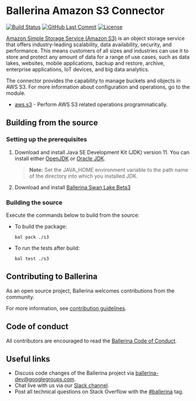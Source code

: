# Ballerina Amazon S3 Connector 
[![Build Status](https://travis-ci.org/ballerina-platform/module-ballerinax-aws.s3.svg?branch=master)](https://travis-ci.org/ballerina-platform/module-ballerinax-aws.s3)
[![GitHub Last Commit](https://img.shields.io/github/last-commit/ballerina-platform/module-ballerinax-aws.s3.svg)](https://github.com/ballerina-platform/module-ballerinax-aws.s3./commits/master)
[![License](https://img.shields.io/badge/License-Apache%202.0-blue.svg)](https://opensource.org/licenses/Apache-2.0)

[Amazon Simple Storage Service (Amazon S3)](https://aws.amazon.com/s3/) is an object storage service that offers industry-leading scalability, data availability, security, and performance. This means customers of all sizes and industries can use it to store and protect any amount of data for a range of use cases, such as data lakes, websites, mobile applications, backup and restore, archive, enterprise applications, IoT devices, and big data analytics.

The connector provides the capability to manage buckets and objects in AWS S3.
For more information about configuration and operations, go to the module.
- [aws.s3](s3/Module.md) -  Perform AWS S3 related operations programmatically.

## Building from the source
### Setting up the prerequisites
1. Download and install Java SE Development Kit (JDK) version 11. You can install either [OpenJDK](https://adoptopenjdk.net/) or [Oracle JDK](https://www.oracle.com/java/technologies/javase-jdk11-downloads.html).
 
   > **Note:** Set the JAVA_HOME environment variable to the path name of the directory into which you installed JDK.
 
2. Download and install [Ballerina Swan Lake Beta3](https://ballerina.io/)

### Building the source
 
Execute the commands below to build from the source:
* To build the package:
   ```   
   bal pack ./s3
   ```
* To run the tests after build:
   ```
   bal test ./s3
   ```
## Contributing to Ballerina
 
As an open source project, Ballerina welcomes contributions from the community.
 
For more information, see [contribution guidelines](https://github.com/ballerina-platform/ballerina-lang/blob/master/CONTRIBUTING.md).
 
## Code of conduct
 
All contributors are encouraged to read the [Ballerina Code of Conduct](https://ballerina.io/code-of-conduct).
 
## Useful links
 
* Discuss code changes of the Ballerina project via [ballerina-dev@googlegroups.com](mailto:ballerina-dev@googlegroups.com).
* Chat live with us via our [Slack channel](https://ballerina.io/community/slack/).
* Post all technical questions on Stack Overflow with the [#ballerina](https://stackoverflow.com/questions/tagged/ballerina) tag.
 
